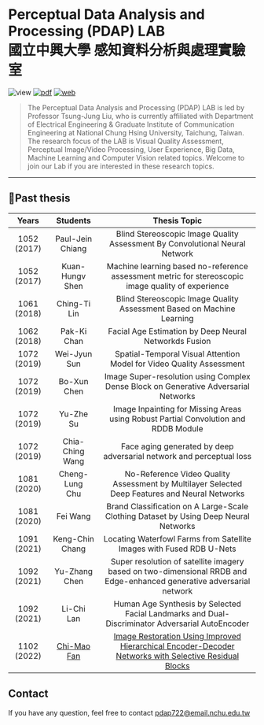 # Perceptual Data Analysis and Processing (PDAP) LAB<br>國立中興大學 感知資料分析與處理實驗室  
![view](https://komarev.com/ghpvc/?username=pdap722&color=blue) 
[![pdf](https://img.shields.io/badge/Info-Professor-brightgreen)](http://www.ee.nchu.edu.tw/main.asp?un=33&sn=83) 
[![web](https://img.shields.io/badge/Website-PDAP-orange)](https://sites.google.com/site/eelab907/guan-yu-about?authuser=0)  

> The Perceptual Data Analysis and Processing (PDAP) LAB is led by Professor Tsung-Jung Liu, who is currently affiliated with Department of Electrical Engineering & Graduate Institute of Communication Engineering at National Chung Hsing University, Taichung, Taiwan. The research focus of the LAB is Visual Quality Assessment, Perceptual Image/Video Processing, User Experience, Big Data, Machine Learning and Computer Vision related topics. Welcome to join our Lab if you are interested in these research topics.  

***

## 📑Past thesis  

|   Years   | Students | Thesis Topic |
|:---------:|:--------:|:------------:|
| 1052 (2017)| Paul-Jein<br> Chiang|Blind Stereoscopic Image Quality Assessment By Convolutional Neural Network|
| 1052 (2017)| Kuan-Hungv Shen| Machine learning based no-reference assessment metric for stereoscopic image quality of experience|
| 1061 (2018)| Ching-Ti<br> Lin| Blind Stereoscopic Image Quality Assessment Based on Machine Learning|
| 1062 (2018)| Pak-Ki<br> Chan | Facial Age Estimation by Deep Neural Networkds Fusion |
| 1072 (2019)| Wei-Jyun<br> Sun| Spatial-Temporal Visual Attention Model for Video Quality Assessment |
| 1072 (2019)| Bo-Xun<br> Chen | Image Super-resolution using Complex Dense Block on Generative Adversarial Networks |
| 1072 (2019)| Yu-Zhe<br> Su | Image Inpainting for Missing Areas using Robust Partial Convolution and RDDB Module |
| 1072 (2019)| Chia-Ching<br> Wang| Face aging generated by deep adversarial network and perceptual loss|
| 1081 (2020)| Cheng-Lung<br> Chu| No-Reference Video Quality Assessment by Multilayer Selected Deep Features and Neural Networks|
| 1081 (2020)| Fei Wang| Brand Classification on A Large-Scale Clothing Dataset by Using Deep Neural Networks |
| 1091 (2021)| Keng-Chin<br> Chang| Locating Waterfowl Farms from Satellite Images with Fused RDB U-Nets|
| 1092 (2021)| Yu-Zhang<br> Chen | Super resolution of satellite imagery based on two-dimensional RRDB and Edge-enhanced generative adversarial network |
| 1092 (2021)| Li-Chi<br> Lan | Human Age Synthesis by Selected Facial Landmarks and Dual-Discriminator Adversarial AutoEncoder |
| 1102 (2022)|[Chi-Mao<br> Fan](https://github.com/FanChiMao/SRMNet-thesis)|[Image Restoration Using Improved Hierarchical Encoder-Decoder Networks with Selective Residual Blocks](https://github.com/FanChiMao/SRMNet-thesis)|

## Contact  
If you have any question, feel free to contact pdap722@email.nchu.edu.tw  
